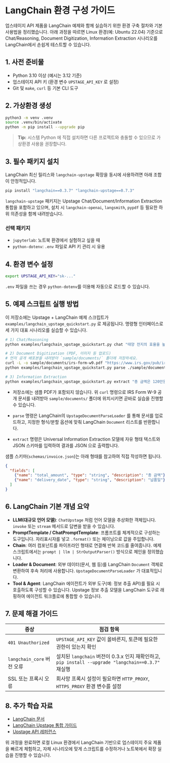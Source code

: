 # LangChain 환경 구성 가이드

업스테이지 API 제품을 LangChain 예제와 함께 실습하기 위한 환경 구축 절차와 기본 사용법을 정리했습니다. 아래 과정을 따르면 Linux 환경(예: Ubuntu 22.04) 기준으로 Chat/Reasoning, Document Digitization, Information Extraction 시나리오를 LangChain에서 손쉽게 테스트할 수 있습니다.

## 1. 사전 준비물
- Python 3.10 이상 (예시는 3.12 기준)
- 업스테이지 API 키 (환경 변수 `UPSTAGE_API_KEY` 로 설정)
- Git 및 `make`, `curl` 등 기본 CLI 도구

## 2. 가상환경 생성
```bash
python3 -m venv .venv
source .venv/bin/activate
python -m pip install --upgrade pip
```

> **Tip:** 시스템 Python 에 직접 설치하면 다른 프로젝트와 충돌할 수 있으므로 가상환경 사용을 권장합니다.

## 3. 필수 패키지 설치
LangChain 최신 릴리스와 `langchain-upstage` 확장을 동시에 사용하려면 아래 조합이 안정적입니다.

```bash
pip install "langchain==0.3.7" "langchain-upstage==0.7.3"
```

`langchain-upstage` 패키지는 Upstage Chat/Document/Information Extraction 통합을 포함하고 있으며, 설치 시 `langchain-openai`, `langsmith`, `pypdf` 등 필요한 하위 의존성을 함께 내려받습니다.

### 선택 패키지
- `jupyterlab`: 노트북 환경에서 실험하고 싶을 때
- `python-dotenv`: `.env` 파일로 API 키 관리 시 유용

## 4. 환경 변수 설정
```bash
export UPSTAGE_API_KEY="sk-..."
```

`.env` 파일을 쓰는 경우 `python-dotenv`를 이용해 자동으로 로드할 수 있습니다.

## 5. 예제 스크립트 실행 방법
이 저장소에는 Upstage + LangChain 예제 스크립트가 `examples/langchain_upstage_quickstart.py` 로 제공됩니다. 명령형 인터페이스로 세 가지 대표 시나리오를 실습할 수 있습니다.

```bash
# 1) Chat/Reasoning
python examples/langchain_upstage_quickstart.py chat "태양 전지의 효율을 높이는 방법을 설명해 줘"

# 2) Document Digitization (PDF, 이미지 등 업로드)
# 먼저 공개 배포본을 내려받아 `sample/documents/` 폴더에 저장하세요.
curl -L -o sample/documents/irs-form-w9.pdf "https://www.irs.gov/pub/irs-pdf/fw9.pdf"
python examples/langchain_upstage_quickstart.py parse ./sample/documents/irs-form-w9.pdf --split page --format markdown

# 3) Information Extraction
python examples/langchain_upstage_quickstart.py extract "총 금액은 120만원이고 납품일은 2024-12-01 입니다." --schema ./schemas/invoice.json
```
- 저장소에는 샘플 PDF가 포함되지 않습니다. 위 `curl` 명령으로 IRS Form W-9 공개 문서를 내려받아 `sample/documents/` 폴더에 위치시키면 곧바로 실습을 진행할 수 있습니다.

- `parse` 명령은 LangChain의 `UpstageDocumentParseLoader` 를 통해 문서를 업로드하고, 지정한 형식/분할 옵션에 맞춰 LangChain `Document` 리스트를 반환합니다.
- `extract` 명령은 Universal Information Extraction 모델에 자유 형태 텍스트와 JSON 스키마를 입력하여 결과를 JSON 으로 출력합니다.

샘플 스키마(`schemas/invoice.json`)는 아래 형태를 참고하여 직접 작성하면 됩니다.

```json
{
  "fields": [
    {"name": "total_amount", "type": "string", "description": "총 금액"},
    {"name": "delivery_date", "type": "string", "description": "납품일"}
  ]
}
```

## 6. LangChain 기본 개념 요약
- **LLM(대규모 언어 모델)**: `ChatUpstage` 처럼 언어 모델을 추상화한 객체입니다. `invoke` 또는 `stream` 메서드로 답변을 받을 수 있습니다.
- **PromptTemplate / ChatPromptTemplate**: 프롬프트를 체계적으로 구성하는 도구입니다. 자리표시자를 넣고 `.format()` 또는 체이닝으로 값을 주입합니다.
- **Chain**: 여러 컴포넌트를 파이프라인 형태로 연결해 반복 코드를 줄여줍니다. 예제 스크립트에서는 `prompt | llm | StrOutputParser()` 방식으로 체인을 정의했습니다.
- **Loader & Document**: 외부 데이터(문서, 웹 등)를 LangChain `Document` 객체로 변환하여 후속 처리에 사용합니다. `UpstageDocumentParseLoader` 가 대표적입니다.
- **Tool & Agent**: LangChain 에이전트가 외부 도구(예: 정보 추출 API)를 필요 시 호출하도록 구성할 수 있습니다. Upstage 정보 추출 모델을 LangChain 도구로 래핑하여 에이전트 워크플로에 통합할 수 있습니다.

## 7. 문제 해결 가이드
| 증상 | 점검 항목 |
| --- | --- |
| `401 Unauthorized` | `UPSTAGE_API_KEY` 값이 올바른지, 토큰에 필요한 권한이 있는지 확인 |
| `langchain_core` 버전 오류 | 설치된 `langchain` 버전이 0.3.x 인지 재확인하고, `pip install --upgrade "langchain==0.3.7"` 재실행 |
| SSL 또는 프록시 오류 | 회사망 프록시 설정이 필요하면 `HTTP_PROXY`, `HTTPS_PROXY` 환경 변수를 설정 |

## 8. 추가 학습 자료
- [LangChain 문서](https://python.langchain.com/docs/get_started/introduction)
- [LangChain Upstage 통합 가이드](https://pypi.org/project/langchain-upstage/)
- [Upstage API 레퍼런스](https://console.upstage.ai/docs/getting-started)

위 과정을 완료하면 로컬 Linux 환경에서 LangChain 기반으로 업스테이지 주요 제품을 빠르게 체험하고, 자체 시나리오에 맞게 스크립트를 수정하거나 노트북에서 확장 실습을 진행할 수 있습니다.
